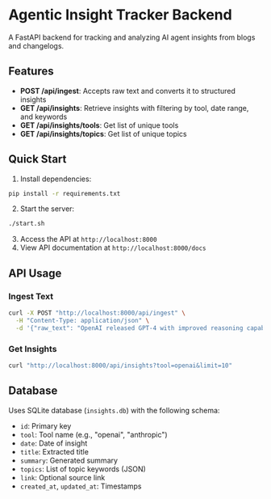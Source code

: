 # Agentic Insight Tracker Backend

A FastAPI backend for tracking and analyzing AI agent insights from blogs and changelogs.

## Features

- **POST /api/ingest**: Accepts raw text and converts it to structured insights
- **GET /api/insights**: Retrieve insights with filtering by tool, date range, and keywords
- **GET /api/insights/tools**: Get list of unique tools
- **GET /api/insights/topics**: Get list of unique topics

## Quick Start

1. Install dependencies:
```bash
pip install -r requirements.txt
```

2. Start the server:
```bash
./start.sh
```

3. Access the API at `http://localhost:8000`
4. View API documentation at `http://localhost:8000/docs`

## API Usage

### Ingest Text
```bash
curl -X POST "http://localhost:8000/api/ingest" \
  -H "Content-Type: application/json" \
  -d '{"raw_text": "OpenAI released GPT-4 with improved reasoning capabilities..."}'
```

### Get Insights
```bash
curl "http://localhost:8000/api/insights?tool=openai&limit=10"
```

## Database

Uses SQLite database (`insights.db`) with the following schema:
- `id`: Primary key
- `tool`: Tool name (e.g., "openai", "anthropic")
- `date`: Date of insight
- `title`: Extracted title
- `summary`: Generated summary
- `topics`: List of topic keywords (JSON)
- `link`: Optional source link
- `created_at`, `updated_at`: Timestamps
